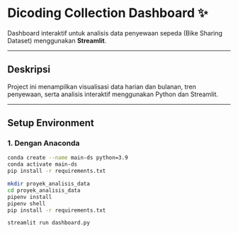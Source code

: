 # Dicoding Collection Dashboard ✨

Dashboard interaktif untuk analisis data penyewaan sepeda (Bike Sharing Dataset) menggunakan **Streamlit**.

---

## **Deskripsi**
Project ini menampilkan visualisasi data harian dan bulanan, tren penyewaan, serta analisis interaktif menggunakan Python dan Streamlit.

---

## **Setup Environment**

### **1. Dengan Anaconda**
```bash
conda create --name main-ds python=3.9
conda activate main-ds
pip install -r requirements.txt

mkdir proyek_analisis_data
cd proyek_analisis_data
pipenv install
pipenv shell
pip install -r requirements.txt

streamlit run dashboard.py
